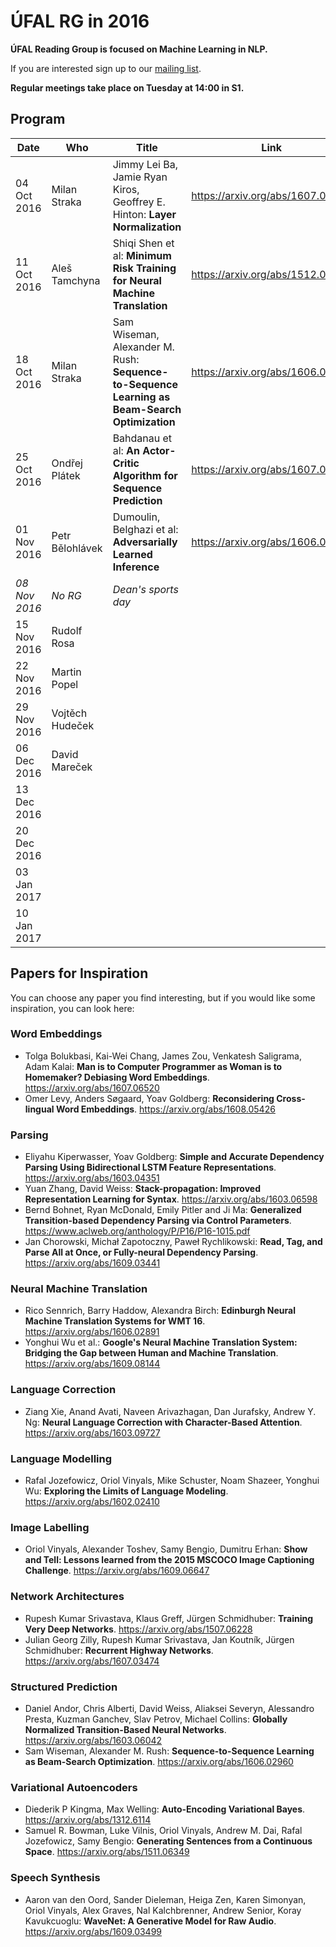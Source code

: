 # ÚFAL RG in 2016

**ÚFAL Reading Group is focused on Machine Learning in NLP.**

If you are interested sign up to our [mailing list](https://groups.google.com/forum/#!forum/ufal-rg).

**Regular meetings take place on Tuesday at 14:00 in S1.**

## Program

| Date          | Who                | Title | Link
| ----          | ---                | ----- | ----
| 04 Oct 2016   | Milan Straka       | Jimmy Lei Ba, Jamie Ryan Kiros, Geoffrey E. Hinton: **Layer Normalization** | https://arxiv.org/abs/1607.06450
| 11 Oct 2016   | Aleš Tamchyna      | Shiqi Shen et al: **Minimum Risk Training for Neural Machine Translation** | https://arxiv.org/abs/1512.02433
| 18 Oct 2016   | Milan Straka       | Sam Wiseman, Alexander M. Rush: **Sequence-to-Sequence Learning as Beam-Search Optimization** | https://arxiv.org/abs/1606.02960
| 25 Oct 2016   | Ondřej Plátek      | Bahdanau et al: **An Actor-Critic Algorithm for Sequence Prediction** | https://arxiv.org/abs/1607.07086 |
| 01 Nov 2016   | Petr Bělohlávek    | Dumoulin, Belghazi et al: **Adversarially Learned Inference** | https://arxiv.org/abs/1606.00704
| *08 Nov 2016* | *No RG*            | *Dean's sports day* | &nbsp;
| 15 Nov 2016   | Rudolf Rosa        | &nbsp; | &nbsp;
| 22 Nov 2016   | Martin Popel       | &nbsp; | &nbsp;
| 29 Nov 2016   | Vojtěch Hudeček    | &nbsp; | &nbsp;
| 06 Dec 2016   | David Mareček      | &nbsp; | &nbsp;
| 13 Dec 2016   | &nbsp;             | &nbsp; | &nbsp;
| 20 Dec 2016   | &nbsp;             | &nbsp; | &nbsp;
| 03 Jan 2017   | &nbsp;             | &nbsp; | &nbsp;
| 10 Jan 2017   | &nbsp;             | &nbsp; | &nbsp;

## Papers for Inspiration

You can choose any paper you find interesting, but if you would like some inspiration, you can look here:

### Word Embeddings

- Tolga Bolukbasi, Kai-Wei Chang, James Zou, Venkatesh Saligrama, Adam Kalai: **Man is to Computer Programmer as Woman is to Homemaker? Debiasing Word Embeddings**. https://arxiv.org/abs/1607.06520
- Omer Levy, Anders Søgaard, Yoav Goldberg: **Reconsidering Cross-lingual Word Embeddings**. https://arxiv.org/abs/1608.05426

### Parsing

- Eliyahu Kiperwasser, Yoav Goldberg: **Simple and Accurate Dependency Parsing Using Bidirectional LSTM Feature Representations**. https://arxiv.org/abs/1603.04351
- Yuan Zhang, David Weiss: **Stack-propagation: Improved Representation Learning for Syntax**. https://arxiv.org/abs/1603.06598
- Bernd Bohnet, Ryan McDonald, Emily Pitler and Ji Ma: **Generalized Transition-based Dependency Parsing via Control Parameters**. https://www.aclweb.org/anthology/P/P16/P16-1015.pdf
- Jan Chorowski, Michał Zapotoczny, Paweł Rychlikowski: **Read, Tag, and Parse All at Once, or Fully-neural Dependency Parsing**. https://arxiv.org/abs/1609.03441

### Neural Machine Translation

- Rico Sennrich, Barry Haddow, Alexandra Birch: **Edinburgh Neural Machine Translation Systems for WMT 16**. https://arxiv.org/abs/1606.02891
- Yonghui Wu et al.: **Google's Neural Machine Translation System: Bridging the Gap between Human and Machine Translation**. https://arxiv.org/abs/1609.08144

### Language Correction

- Ziang Xie, Anand Avati, Naveen Arivazhagan, Dan Jurafsky, Andrew Y. Ng: **Neural Language Correction with Character-Based Attention**. https://arxiv.org/abs/1603.09727

### Language Modelling

- Rafal Jozefowicz, Oriol Vinyals, Mike Schuster, Noam Shazeer, Yonghui Wu: **Exploring the Limits of Language Modeling**. https://arxiv.org/abs/1602.02410

### Image Labelling

- Oriol Vinyals, Alexander Toshev, Samy Bengio, Dumitru Erhan: **Show and Tell: Lessons learned from the 2015 MSCOCO Image Captioning Challenge**. https://arxiv.org/abs/1609.06647

### Network Architectures

- Rupesh Kumar Srivastava, Klaus Greff, Jürgen Schmidhuber: **Training Very Deep Networks**. https://arxiv.org/abs/1507.06228
- Julian Georg Zilly, Rupesh Kumar Srivastava, Jan Koutník, Jürgen Schmidhuber: **Recurrent Highway Networks**. https://arxiv.org/abs/1607.03474

### Structured Prediction

- Daniel Andor, Chris Alberti, David Weiss, Aliaksei Severyn, Alessandro Presta, Kuzman Ganchev, Slav Petrov, Michael Collins: **Globally Normalized Transition-Based Neural Networks**. https://arxiv.org/abs/1603.06042
- Sam Wiseman, Alexander M. Rush: **Sequence-to-Sequence Learning as Beam-Search Optimization**. https://arxiv.org/abs/1606.02960

### Variational Autoencoders

- Diederik P Kingma, Max Welling: **Auto-Encoding Variational Bayes**. https://arxiv.org/abs/1312.6114
- Samuel R. Bowman, Luke Vilnis, Oriol Vinyals, Andrew M. Dai, Rafal Jozefowicz, Samy Bengio: **Generating Sentences from a Continuous Space**. https://arxiv.org/abs/1511.06349

### Speech Synthesis

- Aaron van den Oord, Sander Dieleman, Heiga Zen, Karen Simonyan, Oriol Vinyals, Alex Graves, Nal Kalchbrenner, Andrew Senior, Koray Kavukcuoglu: **WaveNet: A Generative Model for Raw Audio**. https://arxiv.org/abs/1609.03499
